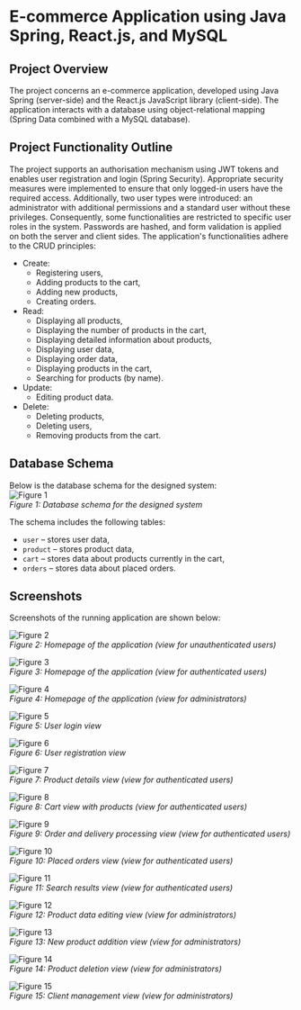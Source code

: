 # E-commerce Application using Java Spring, React.js, and MySQL

## Project Overview

The project concerns an e-commerce application, developed using Java Spring (server-side) and the React.js JavaScript library (client-side). The application interacts with a database using object-relational mapping (Spring Data combined with a MySQL database).

## Project Functionality Outline

The project supports an authorisation mechanism using JWT tokens and enables user registration and login (Spring Security). Appropriate security measures were implemented to ensure that only logged-in users have the required access. Additionally, two user types were introduced: an administrator with additional permissions and a standard user without these privileges. Consequently, some functionalities are restricted to specific user roles in the system. Passwords are hashed, and form validation is applied on both the server and client sides. The application's functionalities adhere to the CRUD principles:

- Create:
	- Registering users,
	- Adding products to the cart,
	- Adding new products,
	- Creating orders.
- Read:
	- Displaying all products,
	- Displaying the number of products in the cart,
	- Displaying detailed information about products,
	- Displaying user data,
	- Displaying order data,
	- Displaying products in the cart,
	- Searching for products (by name).
- Update:
	- Editing product data.
- Delete:
	- Deleting products,
	- Deleting users,
	- Removing products from the cart.

## Database Schema

Below is the database schema for the designed system:  
![Figure 1](Images/1.png)  
   *Figure 1: Database schema for the designed system*  

The schema includes the following tables:
- `user` – stores user data,
- `product` – stores product data,
- `cart` – stores data about products currently in the cart,
- `orders` – stores data about placed orders.

## Screenshots
Screenshots of the running application are shown below:

![Figure 2](Images/2.png)  
   *Figure 2: Homepage of the application (view for unauthenticated users)*  

![Figure 3](Images/3.png)  
   *Figure 3: Homepage of the application (view for authenticated users)*  

![Figure 4](Images/4.png)  
   *Figure 4: Homepage of the application (view for administrators)*  

![Figure 5](Images/5.png)  
   *Figure 5: User login view*  

![Figure 6](Images/6.png)  
   *Figure 6: User registration view*  

![Figure 7](Images/7.png)  
   *Figure 7: Product details view (view for authenticated users)*  

![Figure 8](Images/8.png)  
   *Figure 8: Cart view with products (view for authenticated users)*  

![Figure 9](Images/9.png)  
   *Figure 9: Order and delivery processing view (view for authenticated users)*  

![Figure 10](Images/10.png)  
   *Figure 10: Placed orders view (view for authenticated users)*  

![Figure 11](Images/11.png)  
   *Figure 11: Search results view (view for authenticated users)*  

![Figure 12](Images/12.png)  
   *Figure 12: Product data editing view (view for administrators)*  

![Figure 13](Images/13.png)  
   *Figure 13: New product addition view (view for administrators)*  

![Figure 14](Images/14.png)  
   *Figure 14: Product deletion view (view for administrators)*  

![Figure 15](Images/15.png)  
   *Figure 15: Client management view (view for administrators)*  